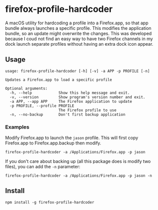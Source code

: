 # firefox-profile-hardcoder
A macOS utility for hardcoding a profile into a Firefox.app, so that app bundle always launches a specific profile. This modifies the application bundle, so an update might overwrite the changes. This was developed because I coud not find an easy way to have two Firefox channels in my dock launch separate profiles without having an extra dock icon appear.

## Usage
```
usage: firefox-profile-hardcoder [-h] [-v] -a APP -p PROFILE [-n]

Updates a Firefox.app to load a specific profile

Optional arguments:
  -h, --help            Show this help message and exit.
  -v, --version         Show program's version number and exit.
  -a APP, --app APP     The Firefox application to update
  -p PROFILE, --profile PROFILE
                        The Firefox profile to use
  -n, --no-backup       Don't first backup application
```

### Examples
Modify Firefox.app to launch the `jason` profile. This will first copy Firefox.app to Firefox.app.backup then modify.
```
firefox-profile-hardcoder -a /Applications/Firefox.app -p jason
```

If you don't care about backing up (all this package does is modify two files), you can add the `-n` parameter:
```
firefox-profile-hardcoder -a /Applications/Firefox.app -p jason -n
```

## Install
`npm install -g firefox-profile-hardcoder`
